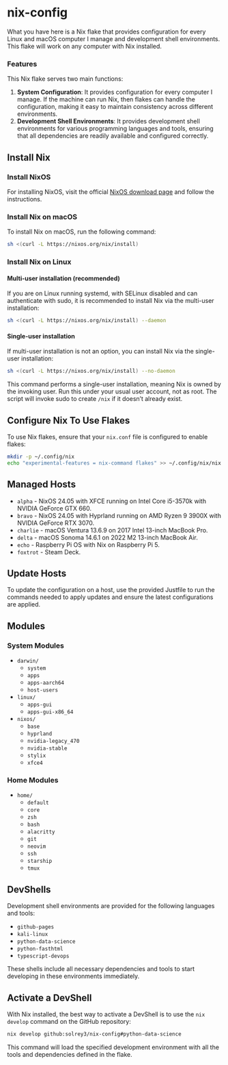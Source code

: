 
# nix-config

What you have here is a Nix flake that provides configuration for every Linux and macOS computer I manage and development shell environments. This flake will work on any computer with Nix installed.

### Features

This Nix flake serves two main functions:

1. **System Configuration**: It provides configuration for every computer I manage. If the machine can run Nix, then flakes can handle the configuration, making it easy to maintain consistency across different environments.
2. **Development Shell Environments**: It provides development shell environments for various programming languages and tools, ensuring that all dependencies are readily available and configured correctly.

## Install Nix

### Install NixOS
For installing NixOS, visit the official [NixOS download page](https://nixos.org/download/#nix-more) and follow the instructions.

### Install Nix on macOS
To install Nix on macOS, run the following command:
```sh
sh <(curl -L https://nixos.org/nix/install)
```

### Install Nix on Linux

#### Multi-user installation (recommended)
If you are on Linux running systemd, with SELinux disabled and can authenticate with sudo, it is recommended to install Nix via the multi-user installation:
```sh 
sh <(curl -L https://nixos.org/nix/install) --daemon
```

#### Single-user installation
If multi-user installation is not an option, you can install Nix via the single-user installation:
```sh 
sh <(curl -L https://nixos.org/nix/install) --no-daemon
```
This command performs a single-user installation, meaning Nix is owned by the invoking user. Run this under your usual user account, not as root. The script will invoke sudo to create `/nix` if it doesn’t already exist.

## Configure Nix To Use Flakes

To use Nix flakes, ensure that your `nix.conf` file is configured to enable flakes:

```sh
mkdir -p ~/.config/nix
echo "experimental-features = nix-command flakes" >> ~/.config/nix/nix.conf
```

## Managed Hosts

- `alpha` - NixOS 24.05 with XFCE running on Intel Core i5-3570k with NVIDIA GeForce GTX 660.
- `bravo` - NixOS 24.05 with Hyprland running on AMD Ryzen 9 3900X with NVIDIA GeForce RTX 3070.
- `charlie` - macOS Ventura 13.6.9 on 2017 Intel 13-inch MacBook Pro.
- `delta` - macOS Sonoma 14.6.1 on 2022 M2 13-inch MacBook Air.
- `echo` - Raspberry Pi OS with Nix on Raspberry Pi 5.
- `foxtrot` - Steam Deck.

## Update Hosts

To update the configuration on a host, use the provided Justfile to run the commands needed to apply updates and ensure the latest configurations are applied.

## Modules

### System Modules
- `darwin/`
  - `system`
  - `apps`
  - `apps-aarch64`
  - `host-users`
- `linux/`
  - `apps-gui`
  - `apps-gui-x86_64`
- `nixos/`
  - `base`
  - `hyprland`
  - `nvidia-legacy_470`
  - `nvidia-stable`
  - `stylix`
  - `xfce4`

### Home Modules
- `home/`
  - `default`
  - `core`
  - `zsh`
  - `bash`
  - `alacritty`
  - `git`
  - `neovim`
  - `ssh`
  - `starship`
  - `tmux`

## DevShells

Development shell environments are provided for the following languages and tools:

- `github-pages` 
- `kali-linux`
- `python-data-science`
- `python-fasthtml`
- `typescript-devops`

These shells include all necessary dependencies and tools to start developing in these environments immediately.

## Activate a DevShell

With Nix installed, the best way to activate a DevShell is to use the `nix develop` command on the GitHub repository:

```sh
nix develop github:solrey3/nix-config#python-data-science
```

This command will load the specified development environment with all the tools and dependencies defined in the flake.

